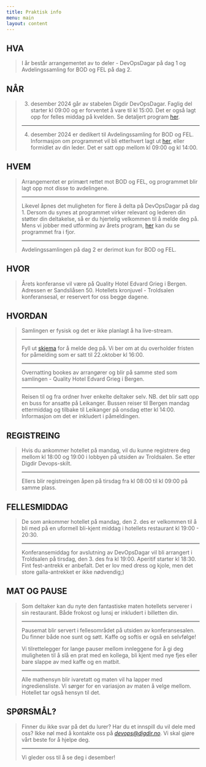 ```yaml
---
title: Praktisk info
menu: main
layout: content
---
```


<!-- # Praktisk informasjon om samlingen -->

## HVA
> I år består arrangementet av to deler - DevOpsDagar på  dag 1 og Avdelingssamling for BOD og FEL på dag 2.


## NÅR
> 3. desember 2024 går av stabelen Digdir DevOpsDagar. Faglig del starter kl 09:00 og er forventet å vare til kl 15:00. Det er også lagt opp for felles middag på kvelden. Se detaljert program [her](/program). 
> 
> ---
> 4. desember 2024 er dedikert til Avdelingssamling for BOD og FEL. Informasjon om programmet vil bli etterhvert lagt ut [her](/program), eller formidlet av din leder. Det er satt opp mellom kl 09:00 og kl 14:00.



## HVEM
> Arrangementet er primært rettet mot BOD og FEL, og programmet blir lagt opp mot disse to avdelingene. 
> 
> ---
> 
> Likevel åpnes det muligheten for flere å delta på DevOpsDagar på dag 1. Dersom du synes at programmet virker relevant og lederen din støtter din deltakelse, så er du hjertelig velkommen til å melde deg på. Mens vi jobber med utforming av årets program, [her](/arrangementarkiv/devopsdagar-2023/) kan du se programmet fra i fjor.
> 
> ---
>   
> Avdelingssamlingen på dag 2 er derimot kun for BOD og FEL. 


## HVOR
> Årets konferanse vil være på Quality Hotel Edvard Grieg i Bergen. Adressen er Sandsliåsen 50. Hotellets kronjuvel - Troldsalen konferansesal, er reservert for oss begge dagene. 

## HVORDAN
> Samlingen er fysisk og det er ikke planlagt å ha live-stream. 
> 
> ---
> 
> Fyll ut [skjema](https://event.checkin.no/78553/digdir-devopsdagar-avdelingssamling-for-bod-og-fel) for å melde deg på. Vi ber om at du overholder fristen for påmelding som er satt til 22.oktober kl 16:00. 
> 
> ---
>   
> Overnatting bookes av arrangører og blir på samme sted som samlingen - Quality Hotel Edvard Grieg i Bergen. 
> 
> ---
>   
> Reisen til og fra ordner hver enkelte deltaker selv. NB. det blir satt opp en buss for ansatte på Leikanger. Bussen reiser til Bergen mandag ettermiddag og tilbake til Leikanger på onsdag etter kl 14:00. Informasjon om det er inkludert i påmeldingen.


## REGISTREING
> Hvis du ankommer hotellet på mandag, vil du kunne registrere deg mellom kl 18:00 og 19:00 i lobbyen på utsiden av Troldsalen. Se etter Digdir Devops-skilt. 
> 
> ---
>   
> Ellers blir registreingen åpen på tirsdag fra kl 08:00 til kl 09:00 på samme plass.  


## FELLESMIDDAG
> De som ankommer hotellet på mandag, den 2. des er velkommen til å bli med på en uformell bli-kjent middag i hotellets restaurant kl 19:00 - 20:30. 
> 
> ---
>   
> Konferansemiddag for avslutning av DevOpsDagar vil bli arrangert i Troldsalen på tirsdag, den 3. des fra kl 19:00. Aperitif starter kl 18:30. Fint fest-antrekk er anbefalt. Det er lov med dress og kjole, men det store galla-antrekket er ikke nødvendig;)


## MAT OG PAUSE
> Som deltaker kan du nyte den fantastiske maten hotellets serverer i sin restaurant. Både frokost og lunsj er inkludert i billetten din.
> 
> ---
> Pausemat blir servert i fellesområdet på utsiden av konferansesalen. Du finner både noe sunt og søtt. Kaffe og softis er også en selvfølge!
>   
> Vi tilrettelegger for lange pauser mellom innleggene for å gi deg muligheten til å slå en prat med en kollega, bli kjent med nye fjes eller bare slappe av med kaffe og en matbit. 
> 
> ---
>   
> Alle mathensyn blir ivaretatt og maten vil ha lapper med ingrediensliste. Vi sørger for en variasjon av maten å velge mellom. Hotellet tar også hensyn til det.



## SPØRSMÅL?
> Finner du ikke svar på det du lurer? Har du et innspill du vil dele med oss? Ikke nøl med å kontakte oss på *devops@digdir.no*. Vi skal gjøre vårt beste for å hjelpe deg.  
> 
> ---
>   
> Vi gleder oss til å se deg i desember! 
